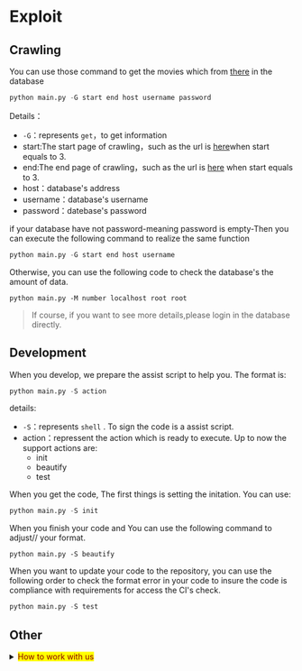 # Exploit

## Crawling
You can use those command to get the movies which from [there](http://pianyuan.la/mv?order=score) in the database 
```python
python main.py -G start end host username password
```
Details：
- `-G`：represents `get`，to get information
- start:The start page of crawling，such as the url is [here](http://pianyuan.la/mv?order=score&p=3)when start equals to 3.
- end:The end page of crawling，such as the url is [here](http://pianyuan.la/mv?order=score&p=3)
when start equals to 3.
- host：database's address
- username：database's username
- password：datebase's password

if your database have not password-meaning password is empty-Then you can execute the following command to realize the same function
```python   
python main.py -G start end host username
```
Otherwise, you can use the following code to check the database's the amount of data.
```
python main.py -M number localhost root root
```
> If course, if you want to see more details,please login in the database directly.
## Development
When you develop, we prepare the assist script to help you. The format is:
```python
python main.py -S action
```
details:
- `-S`：represents `shell` . To sign the code is a assist script.
- action：repressent the action which is ready to execute. Up to now the support actions are:
  - init
  - beautify
  - test

When you get the code, The first things is setting the initation. You can use:
```python
python main.py -S init
```
When you finish your code and 
You can use the following command to adjust// your format.
```
python main.py -S beautify
```
When you want to update your code to the repository, you can use the following order to check the format error in your code to insure the code is compliance with requirements for access the CI's check.

```python
python main.py -S test
```
## Other
<details>
<summary><mark><font color=darkred>How to work with us </font></mark></summary>

## How to join us 
You have the following ways to join us：
- Create a temperate branch directly，and pull request the code.
- fork this project and pull request to the code.
- add a issue to help us to be better.
### Create a branch
If you are the administrator of the repository, if you have an update, please push your update's introduction in [issue](https://github.com/ptrtonull-workshop/PianYuan/issues), and you can sign that this is a `bug` or `feature`.
#### Clone or update repository's code
execute
```git
git clone https://github.com/ptrtonull-workshop/PianYuan.git
cd ./pianyuan
```
To clone `dev` branch. Usually the branch's code is newest. And if you have clone it before, please update again to make sure that the code is the newest.

If it's the first time that you download the code which means you don't have any package properly. Please execute
```
python main.py -S init
```
to init the project to get the package which you need.
#### New a bug branch
You need to push a `issue` on the Github [issue](https://github.com/ptrtonull-workshop/PianYuan/issues) and record the bug information and the bug's number.(such as #1)
Use
```git
git branch bug#1
git checkout bug#1
```
To create a bug branch to fix it from `dev` branch. The number after the # is the `issue` number, and fix the bug in this branch.
#### Check code
Execute in the local folder
```python
python main.py -G 1 1 hostname username password
```
after that, the progam will write the data in the database automaticlly to test whether your code is normal.

Details:
- hostname:database address
- username:database username
- password:database password(if it's empty,miss it)

Execute in the local folder
```pip
python main.py -S beautify
python main.py -S test
```
Standarding your python code to accord with the standard the flake8. Please use flake8 to ensure `main.py` grammer error and writing norms.if your code has some problems, `CI` will intercept you to push the code.
`E501` means: You can write 79 characters at one line.This rule is too rigor to do, so we delete it.
```
E501: E501 line too long (81 > 79 characters)
```
#### Push
after fixing the bug, commit your adjusting.
Then execute
```git
git push origin bug#1
```
to push the branch to Github. Switch to Github, we combine `bug#1` and `dev` through `pull request`. CI will check the code automaticlly.
After that,execute
```git
git push origin :bug#1
```
To delete the useless branch on Github.
## Q&A
> Which opration can push on Github directly
- Update the README
- Update the CI configuration.
>Which condition need to sychronize to the `master`directly?
- Significant update
- Come down to CI configuration
- Enmergency Bug
</details>


    


